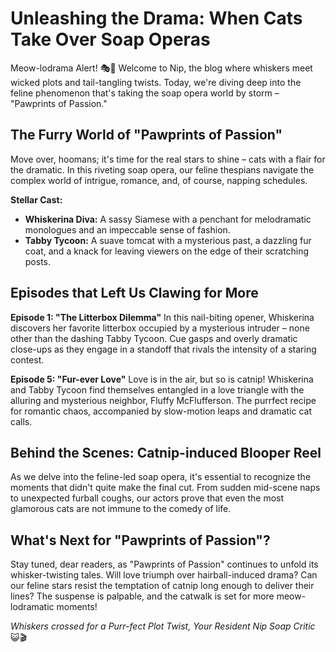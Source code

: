 # Unleashing the Drama: When Cats Take Over Soap Operas

Meow-lodrama Alert! 🎭🐾 Welcome to Nip, the blog where whiskers meet wicked plots and tail-tangling twists. Today, we're diving deep into the feline phenomenon that's taking the soap opera world by storm – "Pawprints of Passion."

## The Furry World of "Pawprints of Passion"

Move over, hoomans; it's time for the real stars to shine – cats with a flair for the dramatic. In this riveting soap opera, our feline thespians navigate the complex world of intrigue, romance, and, of course, napping schedules.

**Stellar Cast:**
- **Whiskerina Diva:** A sassy Siamese with a penchant for melodramatic monologues and an impeccable sense of fashion.
- **Tabby Tycoon:** A suave tomcat with a mysterious past, a dazzling fur coat, and a knack for leaving viewers on the edge of their scratching posts.

## Episodes that Left Us Clawing for More

**Episode 1: "The Litterbox Dilemma"**
In this nail-biting opener, Whiskerina discovers her favorite litterbox occupied by a mysterious intruder – none other than the dashing Tabby Tycoon. Cue gasps and overly dramatic close-ups as they engage in a standoff that rivals the intensity of a staring contest.

**Episode 5: "Fur-ever Love"**
Love is in the air, but so is catnip! Whiskerina and Tabby Tycoon find themselves entangled in a love triangle with the alluring and mysterious neighbor, Fluffy McFlufferson. The purrfect recipe for romantic chaos, accompanied by slow-motion leaps and dramatic cat calls.

## Behind the Scenes: Catnip-induced Blooper Reel

As we delve into the feline-led soap opera, it's essential to recognize the moments that didn't quite make the final cut. From sudden mid-scene naps to unexpected furball coughs, our actors prove that even the most glamorous cats are not immune to the comedy of life.

## What's Next for "Pawprints of Passion"?

Stay tuned, dear readers, as "Pawprints of Passion" continues to unfold its whisker-twisting tales. Will love triumph over hairball-induced drama? Can our feline stars resist the temptation of catnip long enough to deliver their lines? The suspense is palpable, and the catwalk is set for more meow-lodramatic moments!

*Whiskers crossed for a Purr-fect Plot Twist,*
*Your Resident Nip Soap Critic* 😺🎬
